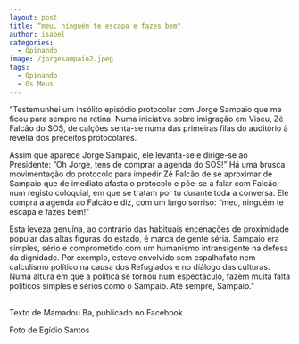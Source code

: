 ```yaml
---
layout: post
title: “meu, ninguém te escapa e fazes bem"
author: isabel
categories:
  - Opinando
image: /jorgesampaio2.jpeg
tags:
  - Opinando
  - Os Meus
---
```

"Testemunhei um ins&oacute;lito epis&oacute;dio protocolar com Jorge Sampaio que me ficou para sempre na retina. Numa iniciativa sobre imigra&ccedil;&atilde;o em Viseu, Zé Falc&atilde;o do SOS, de cal&ccedil;&otilde;es senta-se numa das primeiras filas do audit&oacute;rio &agrave; revelia dos preceitos protocolares.

Assim que aparece Jorge Sampaio, ele levanta-se e dirige-se ao Presidente: ”Oh Jorge, tens de comprar a agenda do SOS\!” H&aacute; uma brusca movimenta&ccedil;&atilde;o do protocolo para impedir Zé Falc&atilde;o de se aproximar de Sampaio que de imediato afasta o protocolo e p&otilde;e-se a falar com Falc&atilde;o, num registo coloquial, em que se tratam por tu durante toda a conversa. Ele compra a agenda ao Falc&atilde;o e diz, com um largo sorriso: “meu, ninguém te escapa e fazes bem\!”

Esta leveza genu&iacute;na, ao contr&aacute;rio das habituais encena&ccedil;&otilde;es de proximidade popular das altas figuras do estado, é marca de gente séria. Sampaio era simples, sério e comprometido com um humanismo intransigente na defesa da dignidade. Por exemplo, esteve envolvido sem espalhafato nem calculismo pol&iacute;tico na causa dos Refugiados e no di&aacute;logo das culturas. Numa altura em que a pol&iacute;tica se tornou num espect&aacute;culo, fazem muita falta pol&iacute;ticos simples e sérios como o Sampaio. Até sempre, Sampaio."<br>&nbsp;

Texto de Mamadou Ba, publicado no Facebook.

Foto de Eg&iacute;dio Santos
